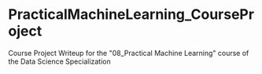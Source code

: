 # PracticalMachineLearning_CourseProject
Course Project Writeup for the "08_Practical Machine Learning" course of the Data Science Specialization
